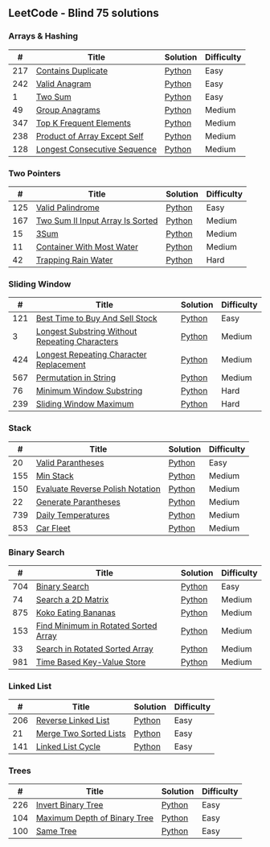 ## LeetCode - Blind 75 solutions

### Arrays & Hashing
| # | Title | Solution | Difficulty |
|---| ----- | -------- | ---------- |
|217|[Contains Duplicate](https://leetcode.com/problems/contains-duplicate/) | [Python](/code/217.contains-duplicate.py)|Easy|
|242|[Valid Anagram](https://leetcode.com/problems/valid-anagram/) | [Python](/code/242.valid-anagram.py)|Easy|
|1|[Two Sum](https://leetcode.com/problems/two-sum/) | [Python](/code/1.two-sum.py)|Easy|
|49|[Group Anagrams](https://leetcode.com/problems/group-anagrams/) | [Python](/code/49.group-anagrams.py)|Medium|
|347|[Top K Frequent Elements](https://leetcode.com/problems/top-k-frequent-elements/) | [Python](/code/347.top-k-frequent-elements.py)|Medium|
|238|[Product of Array Except Self](https://leetcode.com/problems/product-of-array-except-self/) | [Python](/code/238.product-of-array-except-self.py)|Medium|
|128|[Longest Consecutive Sequence](https://leetcode.com/problems/longest-consecutive-sequence/) | [Python](/code/128.longest-consecutive-sequence.py)|Medium|

### Two Pointers
| # | Title | Solution | Difficulty |
|---| ----- | -------- | ---------- |
|125|[Valid Palindrome](https://leetcode.com/problems/valid-palindrome/)| [Python](/code/125.valid-palindrome.py)|Easy|
|167|[Two Sum II Input Array Is Sorted](https://leetcode.com/problems/two-sum-ii-input-array-is-sorted/)| [Python](/code/167.two-sum-ii-input-array-is-sorted.py)|Medium|
|15|[3Sum](https://leetcode.com/problems/3sum/)| [Python](/code/15.3-sum.py)|Medium|
|11|[Container With Most Water](https://leetcode.com/problems/container-with-most-water/)| [Python](/code/11.container-with-most-water.py)|Medium|
|42|[Trapping Rain Water](https://leetcode.com/problems/trapping-rain-water/)| [Python](/code/42.trapping-rain-water.py)|Hard|

### Sliding Window
| # | Title | Solution | Difficulty |
|---| ----- | -------- | ---------- |
|121|[Best Time to Buy And Sell Stock](https://leetcode.com/problems/best-time-to-buy-and-sell-stock/)| [Python](/code/121.best-time-to-buy-and-sell-stock.py)|Easy|
|3|[Longest Substring Without Repeating Characters](https://leetcode.com/problems/longest-substring-without-repeating-characters/)| [Python](/code/3.longest-substring-without-repeating-characters.py)|Medium|
|424|[Longest Repeating Character Replacement](https://leetcode.com/problems/longest-repeating-character-replacement/)| [Python](/code/424.longest-repeating-character-replacement.py)|Medium|
|567|[Permutation in String](https://leetcode.com/problems/permutation-in-string/)| [Python](/code/567.permutation-in-string.py)|Medium|
|76|[Minimum Window Substring](https://leetcode.com/problems/minimum-window-substring/)| [Python](/code/76.minimum-window-substring.py)|Hard|
|239|[Sliding Window Maximum](https://leetcode.com/problems/sliding-window-maximum/)| [Python](/code/239.sliding-window-maximum.py)|Hard|

### Stack
| # | Title | Solution | Difficulty |
|---| ----- | -------- | ---------- |
|20|[Valid Parantheses](https://leetcode.com/problems/valid-parentheses/)| [Python](/code/20.valid-parentheses.py)|Easy|
|155|[Min Stack](https://leetcode.com/problems/min-stack/)| [Python](/code/155.min-stack.py)|Medium|
|150|[Evaluate Reverse Polish Notation](https://leetcode.com/problems/evaluate-reverse-polish-notation/)| [Python](/code/150.evaluate-reverse-polish-notation.py)|Medium|
|22|[Generate Parantheses](https://leetcode.com/problems/generate-parentheses/)| [Python](/code/22.generate-parentheses.py)|Medium|
|739|[Daily Temperatures](https://leetcode.com/problems/daily-temperatures/)| [Python](/code/739.daily-temperatures.py)|Medium|
|853|[Car Fleet](https://leetcode.com/problems/car-fleet/)| [Python](/code/853.car-fleet.py)|Medium|

### Binary Search
| # | Title | Solution | Difficulty |
|---| ----- | -------- | ---------- |
|704|[Binary Search](https://leetcode.com/problems/binary-search/)| [Python](/code/704.binary-search.py)|Easy|
|74|[Search a 2D Matrix](https://leetcode.com/problems/search-a-2d-matrix/)| [Python](/code/74.search-a-2d-matrix.py)|Medium|
|875|[Koko Eating Bananas](https://leetcode.com/problems/koko-eating-bananas/)| [Python](/code/875.koko-eating-bananas.py)|Medium|
|153|[Find Minimum in Rotated Sorted Array](https://leetcode.com/problems/find-minimum-in-rotated-sorted-array/)| [Python](/code/153.ind-minimum-in-rotated-sorted-array.py)|Medium|
|33|[Search in Rotated Sorted Array](https://leetcode.com/problems/search-in-rotated-sorted-array/)| [Python](/code/33.search-in-rotated-sorted-array.py)|Medium|
|981|[Time Based Key-Value Store](https://leetcode.com/problems/time-based-key-value-store/)| [Python](/code/981.time-based-key-value-store.py)|Medium|

### Linked List
| # | Title | Solution | Difficulty |
|---| ----- | -------- | ---------- |
|206|[Reverse Linked List](https://leetcode.com/problems/reverse-linked-list/)| [Python](/code/206.reverse-linked-list.py)|Easy|
|21|[Merge Two Sorted Lists](https://leetcode.com/problems/merge-two-sorted-lists/)| [Python](/code/21.merge-two-sorted-lists.py)|Easy|
|141|[Linked List Cycle](https://leetcode.com/problems/linked-list-cycle/)| [Python](/code/141.linked-list-cycle.py)|Easy|

### Trees
| # | Title | Solution | Difficulty |
|---| ----- | -------- | ---------- |
|226|[Invert Binary Tree](https://leetcode.com/problems/invert-binary-tree/)| [Python](/code/226.invert-binary-tree.py)|Easy|
|104|[Maximum Depth of Binary Tree](https://leetcode.com/problems/maximum-depth-of-binary-tree/)| [Python](/code/104.maximum-depth-of-binary-tree.py)|Easy|
|100|[Same Tree](https://leetcode.com/problems/same-tree/)| [Python](/code/100.same-tree.py)|Easy|
